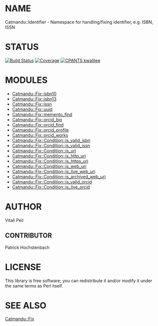 # NAME

Catmandu::Identifier - Namespace for handling/fixing identifier, e.g. ISBN, ISSN

# STATUS

[![Build Status](https://travis-ci.org/LibreCat/Catmandu-Identifier.svg?branch=master)](https://travis-ci.org/LibreCat/Catmandu-Identifier)
[![Coverage](https://coveralls.io/repos/LibreCat/Catmandu-Identifier/badge.png?branch=master)](https://coveralls.io/r/LibreCat/Catmandu-Identifier)
[![CPANTS kwalitee](http://cpants.cpanauthors.org/dist/Catmandu-Identifier.png)](http://cpants.cpanauthors.org/dist/Catmandu-Identifier)

# MODULES

- [Catmandu::Fix::isbn10](https://metacpan.org/pod/Catmandu::Fix::isbn10)
- [Catmandu::Fix::isbn13](https://metacpan.org/pod/Catmandu::Fix::isbn13)
- [Catmandu::Fix::issn](https://metacpan.org/pod/Catmandu::Fix::issn)
- [Catmandu::Fix::uuid](https://metacpan.org/pod/Catmandu::Fix::uuid)
- [Catmandu::Fix::memento\_find](https://metacpan.org/pod/Catmandu::Fix::memento_find)
- [Catmandu::Fix::orcid\_bio](https://metacpan.org/pod/Catmandu::Fix::orcid_bio)
- [Catmandu::Fix::orcid\_find](https://metacpan.org/pod/Catmandu::Fix::orcid_find)
- [Catmandu::Fix::orcid\_profile](https://metacpan.org/pod/Catmandu::Fix::orcid_profile)
- [Catmandu::Fix::orcid\_works](https://metacpan.org/pod/Catmandu::Fix::orcid_works)
- [Catmandu::Fix::Condition::is\_valid\_isbn](https://metacpan.org/pod/Catmandu::Fix::Condition::is_valid_isbn)
- [Catmandu::Fix::Condition::is\_valid\_issn](https://metacpan.org/pod/Catmandu::Fix::Condition::is_valid_issn)
- [Catmandu::Fix::Condition::is\_uri](https://metacpan.org/pod/Catmandu::Fix::Condition::is_uri)
- [Catmandu::Fix::Condition::is\_http\_uri](https://metacpan.org/pod/Catmandu::Fix::Condition::is_http_uri)
- [Catmandu::Fix::Condition::is\_https\_uri](https://metacpan.org/pod/Catmandu::Fix::Condition::is_https_uri)
- [Catmandu::Fix::Condition::is\_web\_uri](https://metacpan.org/pod/Catmandu::Fix::Condition::is_web_uri)
- [Catmandu::Fix::Condition::is\_live\_web\_uri](https://metacpan.org/pod/Catmandu::Fix::Condition::is_live_web_uri)
- [Catmandu::Fix::Condition::is\_archived\_web\_uri](https://metacpan.org/pod/Catmandu::Fix::Condition::is_archived_web_uri)
- [Catmandu::Fix::Condition::is\_valid\_orcid](https://metacpan.org/pod/Catmandu::Fix::Condition::is_valid_orcid)
- [Catmandu::Fix::Condition::is\_live\_orcid](https://metacpan.org/pod/Catmandu::Fix::Condition::is_live_orcid)

# AUTHOR

Vitali Peil

## CONTRIBUTOR

Patrick Hochstenbach

# LICENSE

This library is free software; you can redistribute it and/or modify
it under the same terms as Perl itself.

# SEE ALSO

[Catmandu::Fix](https://metacpan.org/pod/Catmandu::Fix)

